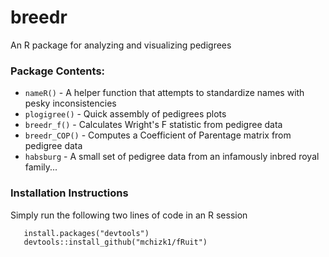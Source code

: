 # breedr

An R package for analyzing and visualizing pedigrees

### Package Contents:

* `nameR()` - A helper function that attempts to standardize names with pesky inconsistencies
* `plogigree()` - Quick assembly of pedigrees plots
* `breedr_f()` - Calculates Wright's F statistic from pedigree data
* `breedr_COP()` - Computes a Coefficient of Parentage matrix from pedigree data
* `habsburg` - A small set of pedigree data from an infamously inbred royal family...

### Installation Instructions

Simply run the following two lines of code in an R session

       install.packages("devtools")
       devtools::install_github("mchizk1/fRuit")
       
